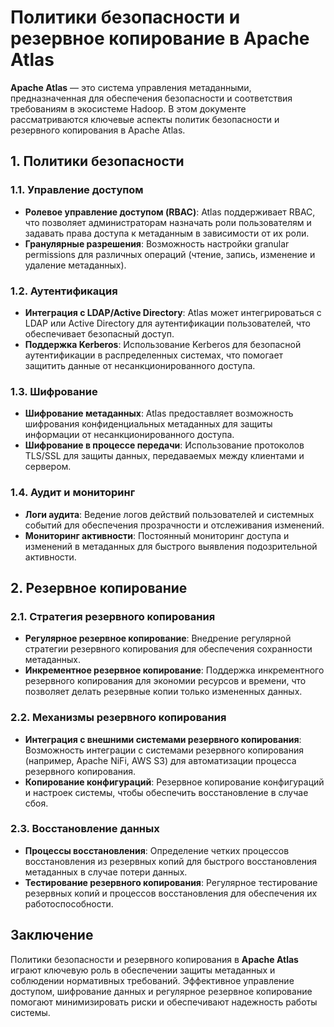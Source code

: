 # Политики безопасности и резервное копирование в Apache Atlas

**Apache Atlas** — это система управления метаданными, предназначенная для обеспечения безопасности и соответствия требованиям в экосистеме Hadoop. В этом документе рассматриваются ключевые аспекты политик безопасности и резервного копирования в Apache Atlas.

## 1. **Политики безопасности**

### 1.1. **Управление доступом**
- **Ролевое управление доступом (RBAC)**: Atlas поддерживает RBAC, что позволяет администраторам назначать роли пользователям и задавать права доступа к метаданным в зависимости от их роли.
- **Гранулярные разрешения**: Возможность настройки granular permissions для различных операций (чтение, запись, изменение и удаление метаданных).

### 1.2. **Аутентификация**
- **Интеграция с LDAP/Active Directory**: Atlas может интегрироваться с LDAP или Active Directory для аутентификации пользователей, что обеспечивает безопасный доступ.
- **Поддержка Kerberos**: Использование Kerberos для безопасной аутентификации в распределенных системах, что помогает защитить данные от несанкционированного доступа.

### 1.3. **Шифрование**
- **Шифрование метаданных**: Atlas предоставляет возможность шифрования конфиденциальных метаданных для защиты информации от несанкционированного доступа.
- **Шифрование в процессе передачи**: Использование протоколов TLS/SSL для защиты данных, передаваемых между клиентами и сервером.

### 1.4. **Аудит и мониторинг**
- **Логи аудита**: Ведение логов действий пользователей и системных событий для обеспечения прозрачности и отслеживания изменений.
- **Мониторинг активности**: Постоянный мониторинг доступа и изменений в метаданных для быстрого выявления подозрительной активности.

## 2. **Резервное копирование**

### 2.1. **Стратегия резервного копирования**
- **Регулярное резервное копирование**: Внедрение регулярной стратегии резервного копирования для обеспечения сохранности метаданных.
- **Инкрементное резервное копирование**: Поддержка инкрементного резервного копирования для экономии ресурсов и времени, что позволяет делать резервные копии только измененных данных.

### 2.2. **Механизмы резервного копирования**
- **Интеграция с внешними системами резервного копирования**: Возможность интеграции с системами резервного копирования (например, Apache NiFi, AWS S3) для автоматизации процесса резервного копирования.
- **Копирование конфигураций**: Резервное копирование конфигураций и настроек системы, чтобы обеспечить восстановление в случае сбоя.

### 2.3. **Восстановление данных**
- **Процессы восстановления**: Определение четких процессов восстановления из резервных копий для быстрого восстановления метаданных в случае потери данных.
- **Тестирование резервного копирования**: Регулярное тестирование резервных копий и процессов восстановления для обеспечения их работоспособности.

## Заключение

Политики безопасности и резервного копирования в **Apache Atlas** играют ключевую роль в обеспечении защиты метаданных и соблюдении нормативных требований. Эффективное управление доступом, шифрование данных и регулярное резервное копирование помогают минимизировать риски и обеспечивают надежность работы системы.

